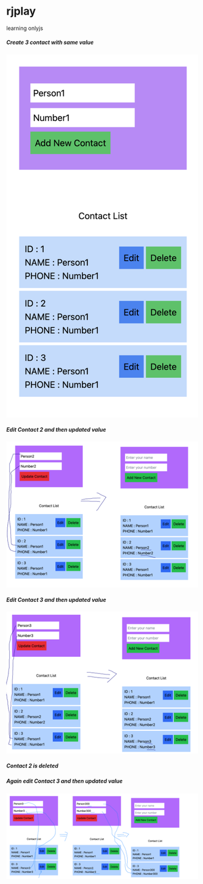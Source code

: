 # rjplay
learning onlyjs

##### Create 3 contact with same value
![Resources](docs/01.png)

##### Edit Contact 2 and then updated value
![Resources](docs/02.png)

##### Edit Contact 3 and then updated value
![Resources](docs/03.png)

##### Contact 2 is deleted

##### Again edit Contact 3 and then updated value
![Resources](docs/04.png)
